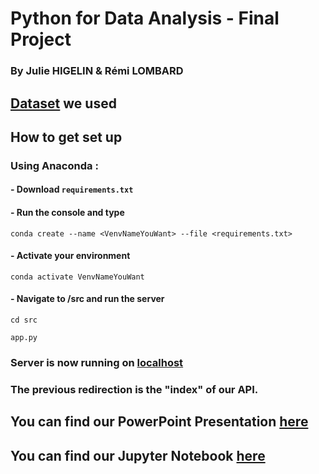 # **Python for Data Analysis - Final Project**
### By Julie HIGELIN & Rémi LOMBARD

## [Dataset](https://archive.ics.uci.edu/ml/datasets/Drug+consumption+%28quantified%29) we used

## How to get set up 
### Using Anaconda :
#### - Download ```requirements.txt```
#### - Run the console and type 
```conda create --name <VenvNameYouWant> --file <requirements.txt>```

#### - Activate your environment
```conda activate VenvNameYouWant```

#### - Navigate to /src and run the server
```cd src```

```app.py```

### Server is now running on [localhost](http://localhost:5000/v1/doc)
### The previous redirection is the "index" of our API.

## You can find our PowerPoint Presentation [here](Python-Project-Report.pdf)
## You can find our Jupyter Notebook [here](src/Analysis/Analyze.ipynb)
